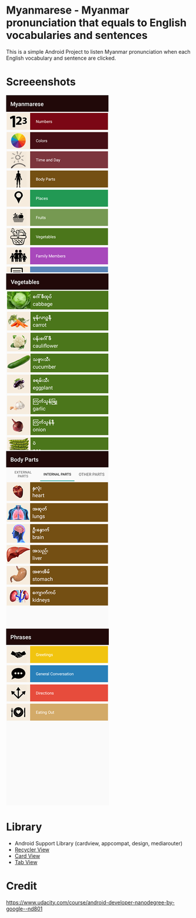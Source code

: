 # Myanmarese - Myanmar pronunciation that equals to English vocabularies and sentences
This is a simple Android Project to listen Myanmar pronunciation when each English vocabulary and sentence are clicked.

# Screeenshots
<img src="https://github.com/khantkhantnyeinsoe/myanmarese/blob/master/20891353_1058241990977364_785232335_n.png"/>
<img src="https://github.com/khantkhantnyeinsoe/myanmarese/blob/master/20916834_1058242004310696_1479579398_n.png"/>
<img src="https://github.com/khantkhantnyeinsoe/myanmarese/blob/master/20937994_1058241997644030_1413013065_n.png"/>
<img src="https://github.com/khantkhantnyeinsoe/myanmarese/blob/master/20939106_1058242007644029_492640078_n.png"/>

# Library
<ul>
  <li>Android Support Library (cardview, appcompat, design, mediarouter)</li>
  <li>
    <a target="_blank" href="https://developer.android.com/reference/android/support/v7/widget/RecyclerView.html">
      Recycler View
    </a>
  </li>
  <li>
    <a target="_blank" href="https://developer.android.com/training/material/lists-cards.html">
      Card View
    </a>
  </li>
  <li>
    <a target="_blank" href="https://guides.codepath.com/android/sliding-tabs-with-pagerslidingtabstrip">
      Tab View
    </a>
  </li>
</ul>

# Credit
https://www.udacity.com/course/android-developer-nanodegree-by-google--nd801



